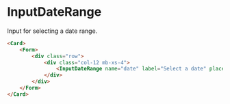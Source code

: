 <script setup>
import InputDateRange from '../../../lib/components/form/InputDateRange.vue'
import Form from '../../../lib/components/form/Form.vue'
import Card from '../../../lib/components/info/Card.vue'
</script>

# InputDateRange

Input for selecting a date range.

<Card>
    <Form>
        <div class="row">
            <div class="col-12 mb-xs-4">
                <InputDateRange name="date" label="Select a date" placeholder="Select date" />
            </div>
        </div>
    </Form>
</Card>

```html
<Card>
    <Form>
        <div class="row">
            <div class="col-12 mb-xs-4">
                <InputDateRange name="date" label="Select a date" placeholder="Select date" />
            </div>
        </div>
    </Form>
</Card>
```

